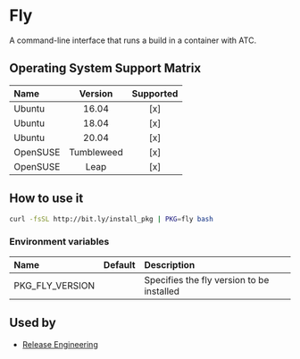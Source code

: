 # Fly

A command-line interface that runs a build in a container with ATC.

## Operating System Support Matrix

| Name     |  Version   | Supported |
| :------- | :--------: | :-------: |
| Ubuntu   |   16.04    |    [x]    |
| Ubuntu   |   18.04    |    [x]    |
| Ubuntu   |   20.04    |    [x]    |
| OpenSUSE | Tumbleweed |    [x]    |
| OpenSUSE |    Leap    |    [x]    |

## How to use it

```bash
curl -fsSL http://bit.ly/install_pkg | PKG=fly bash
```

### Environment variables

| Name            | Default | Description                               |
| :-------------- | :------ | :---------------------------------------- |
| PKG_FLY_VERSION |         | Specifies the fly version to be installed |

## Used by

- [Release Engineering](https://github.com/electrocucaracha/releng)
